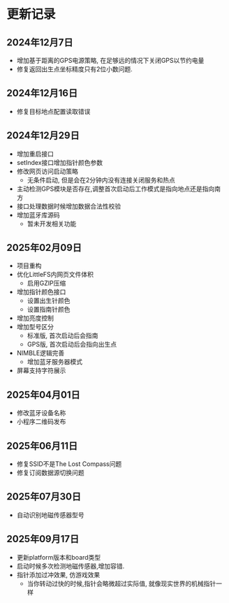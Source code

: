 # 更新记录

## 2024年12月7日
* 增加基于距离的GPS电源策略, 在足够远的情况下关闭GPS以节约电量
* 修复返回出生点坐标精度只有2位小数问题.

## 2024年12月16日
* 修复目标地点配置读取错误

## 2024年12月29日
* 增加重启接口
* setIndex接口增加指针颜色参数
* 修改网页访问启动策略
    * 无条件启动, 但是会在2分钟内没有连接关闭服务和热点
* 主动检测GPS模块是否存在,调整首次启动后工作模式是指向地点还是指向南方
* 接口处理数据时候增加数据合法性校验
* 增加蓝牙库源码
    * 暂未开发相关功能

## 2025年02月09日
* 项目重构
* 优化LittleFS内网页文件体积
    * 启用GZIP压缩
* 增加指针颜色接口
    * 设置出生针颜色
    * 设置指南针颜色
* 增加亮度控制
* 增加型号区分
    * 标准版, 首次启动后会指南
    * GPS版, 首次启动后会指向出生点
* NIMBLE逻辑完善
    * 增加蓝牙服务器模式
* 屏幕支持字符展示


## 2025年04月01日
* 修改蓝牙设备名称
* 小程序二维码发布

## 2025年06月11日
* 修复SSID不是The Lost Compass问题
* 修复订阅数据源切换问题

## 2025年07月30日
* 自动识别地磁传感器型号

## 2025年09月17日
* 更新platform版本和board类型
* 启动时候多次检测地磁传感器,增加容错.
* 指针添加过冲效果, 仿游戏效果
    * 当你转动过快的时候,指针会略微超过实际值, 就像现实世界的机械指针一样